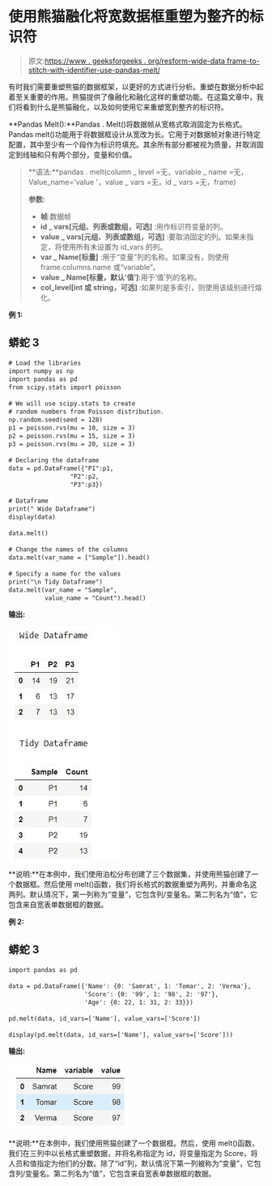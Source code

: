 # 使用熊猫融化将宽数据框重塑为整齐的标识符

> 原文:[https://www . geeksforgeeks . org/resform-wide-data frame-to-stitch-with-identifier-use-pandas-melt/](https://www.geeksforgeeks.org/reshape-wide-dataframe-to-tidy-with-identifiers-using-pandas-melt/)

有时我们需要重塑熊猫的数据框架，以更好的方式进行分析。重塑在数据分析中起着至关重要的作用。熊猫提供了像融化和融化这样的重塑功能。在这篇文章中，我们将看到什么是熊猫融化，以及如何使用它来重塑宽到整齐的标识符。

**Pandas Melt():**Pandas . Melt()将数据帧从宽格式取消固定为长格式。Pandas melt()功能用于将数据框设计从宽改为长。它用于对数据帧对象进行特定配置，其中至少有一个段作为标识符填充。其余所有部分都被视为质量，并取消固定到线轴和只有两个部分，变量和价值。

> **语法:**pandas . melt(column _ level =无，variable _ name =无，Value_name='value '，value _ vars =无，id _ vars =无，frame)
> 
> **参数:**
> 
> *   **帧**:数据帧
> *   **id _ vars[元组、列表或数组，可选]** :用作标识符变量的列。
> *   **value _ vars[元组、列表或数组，可选]** :要取消固定的列。如果未指定，将使用所有未设置为 id_vars 的列。
> *   **var _ Name[标量]** :用于“变量”列的名称。如果没有，则使用 frame.columns.name 或“variable”。
> *   **value _ Name[标量，默认‘值’]**:用于‘值’列的名称。
> *   **col_level[int 或 string，可选]** :如果列是多索引，则使用该级别进行熔化。

**例 1:**

## 蟒蛇 3

```
# Load the libraries
import numpy as np
import pandas as pd
from scipy.stats import poisson

# We will use scipy.stats to create
# random numbers from Poisson distribution.
np.random.seed(seed = 128)
p1 = poisson.rvs(mu = 10, size = 3)
p2 = poisson.rvs(mu = 15, size = 3)
p3 = poisson.rvs(mu = 20, size = 3)

# Declaring the dataframe
data = pd.DataFrame({"P1":p1,
                 "P2":p2,
                 "P3":p3})

# Dataframe
print(" Wide Dataframe")
display(data)

data.melt()

# Change the names of the columns
data.melt(var_name = ["Sample"]).head()

# Specify a name for the values
print("\n Tidy Dataframe")
data.melt(var_name = "Sample",
          value_name = "Count").head()
```

**输出:**

![](img/b29ac2d904c8a05fcda4dfbc6882449e.png)

**说明:**在本例中，我们使用泊松分布创建了三个数据集，并使用熊猫创建了一个数据框。然后使用 melt()函数，我们将长格式的数据重塑为两列，并重命名这两列。默认情况下，第一列称为“变量”，它包含列/变量名。第二列名为“值”，它包含来自宽表单数据框的数据。

**例 2:**

## 蟒蛇 3

```
import pandas as pd

data = pd.DataFrame({'Name': {0: 'Samrat', 1: 'Tomar', 2: 'Verma'},
                     'Score': {0: '99', 1: '98', 2: '97'},
                     'Age': {0: 22, 1: 31, 2: 33}})

pd.melt(data, id_vars=['Name'], value_vars=['Score'])

display(pd.melt(data, id_vars=['Name'], value_vars=['Score']))
```

**输出:**

![](img/3f2ee1edaf726182388f6d9360e2bf2c.png)

**说明:**在本例中，我们使用熊猫创建了一个数据框。然后，使用 melt()函数，我们在三列中以长格式重塑数据，并将名称指定为 id，将变量指定为 Score，将人员和值指定为他们的分数。除了“id”列，默认情况下第一列被称为“变量”，它包含列/变量名。第二列名为“值”，它包含来自宽表单数据框的数据。